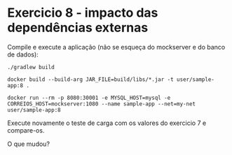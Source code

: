 # Exercicio 8 - impacto das dependências externas

Compile e execute a aplicação (não se esqueça do mockserver e do banco de dados):

```
./gradlew build

docker build --build-arg JAR_FILE=build/libs/*.jar -t user/sample-app:8 .

docker run --rm -p 8080:30001 -e MYSQL_HOST=mysql -e CORREIOS_HOST=mockserver:1080 --name sample-app --net=my-net user/sample-app:8
```

Execute novamente o teste de carga com os valores do exercicio 7 e compare-os.

O que mudou?

